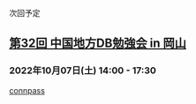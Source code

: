 次回予定

## [第32回 中国地方DB勉強会 in 岡山](https://dbstudychugoku.github.io/events/event-032.html)

### 2022年10月07日(土)  14:00 - 17:30

[connpass](https://dbstudychugoku.connpass.com/event/292246/)
